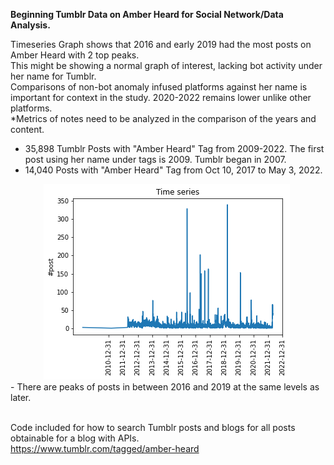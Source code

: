 <b>Beginning Tumblr Data on Amber Heard for Social Network/Data Analysis.</b>

Timeseries Graph shows that 2016 and early 2019 had the most posts on Amber Heard with 2 top peaks. 
<br>This might be showing a normal graph of interest, lacking bot activity under her name for Tumblr. 
<br>Comparisons of non-bot anomaly infused platforms against her name is important for context in the study. 2020-2022 remains lower unlike other platforms.
<br>*Metrics of notes need to be analyzed in the comparison of the years and content.</br>

- 35,898 Tumblr Posts with "Amber Heard" Tag from 2009-2022. The first post using her name under tags is 2009. Tumblr began in 2007.
- 14,040 Posts with "Amber Heard" Tag from Oct 10, 2017 to May 3, 2022. 

<div style="width:500px ; height:100px">
<center><img src="/_Tumblr Data/AH tumbler timeseries.png" alt="Cover" title="Tumblr Graph Timeseries on Amber Heard"></center><div>
- There are peaks of posts in between 2016 and 2019 at the same levels as later.

<br>Code included for how to search Tumblr posts and blogs for all posts obtainable for a blog with APIs.
  <br>https://www.tumblr.com/tagged/amber-heard


